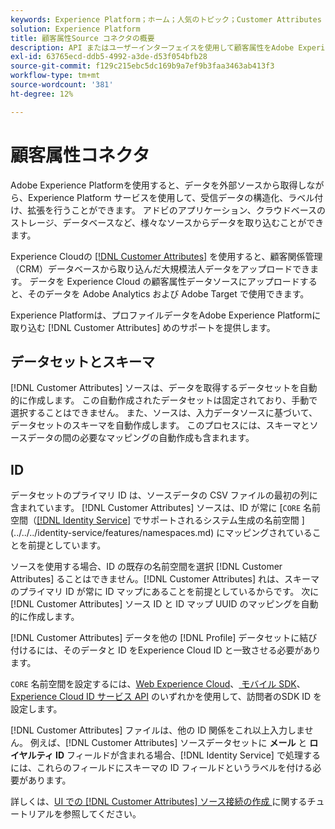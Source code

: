 ```yaml
---
keywords: Experience Platform；ホーム；人気のトピック；Customer Attributes connector
solution: Experience Platform
title: 顧客属性Source コネクタの概要
description: API またはユーザーインターフェイスを使用して顧客属性をAdobe Experience Platformに接続する方法について説明します
exl-id: 63765ecd-ddb5-4992-a3de-d53f054bfb28
source-git-commit: f129c215ebc5dc169b9a7ef9b3faa3463ab413f3
workflow-type: tm+mt
source-wordcount: '381'
ht-degree: 12%

---
```


# 顧客属性コネクタ

Adobe Experience Platformを使用すると、データを外部ソースから取得しながら、Experience Platform サービスを使用して、受信データの構造化、ラベル付け、拡張を行うことができます。 アドビのアプリケーション、クラウドベースのストレージ、データベースなど、様々なソースからデータを取り込むことができます。

Experience Cloudの [[!DNL Customer Attributes]](https://experienceleague.adobe.com/docs/core-services/interface/services/customer-attributes/attributes.html) を使用すると、顧客関係管理（CRM）データベースから取り込んだ大規模法人データをアップロードできます。 データを Experience Cloud の顧客属性データソースにアップロードすると、そのデータを Adobe Analytics および Adobe Target で使用できます。

Experience Platformは、プロファイルデータをAdobe Experience Platformに取り込む [!DNL Customer Attributes] めのサポートを提供します。

## データセットとスキーマ

[!DNL Customer Attributes] ソースは、データを取得するデータセットを自動的に作成します。 この自動作成されたデータセットは固定されており、手動で選択することはできません。 また、ソースは、入力データソースに基づいて、データセットのスキーマを自動作成します。 このプロセスには、スキーマとソースデータの間の必要なマッピングの自動作成も含まれます。

## ID

データセットのプライマリ ID は、ソースデータの CSV ファイルの最初の列に含まれています。 [!DNL Customer Attributes] ソースは、ID が常に [`CORE` 名前空間（[[!DNL Identity Service]](../../../identity-service/home.md) でサポートされるシステム生成の名前空間 ](../../../identity-service/features/namespaces.md) にマッピングされていることを前提としています。

ソースを使用する場合、ID の既存の名前空間を選択 [!DNL Customer Attributes] ることはできません。[!DNL Customer Attributes] れは、スキーマのプライマリ ID が常に ID マップにあることを前提としているからです。 次に [!DNL Customer Attributes] ソース ID と ID マップ UUID のマッピングを自動的に作成します。

[!DNL Customer Attributes] データを他の [!DNL Profile] データセットに結び付けるには、そのデータと ID をExperience Cloud ID と一致させる必要があります。

`CORE` 名前空間を設定するには、[Web Experience Cloud](/help/web-sdk/identity/overview.md)、[ モバイル SDK](https://developer.adobe.com/client-sdks/documentation/mobile-core/identity/)、[Experience Cloud ID サービス API](https://experienceleague.adobe.com/docs/id-service/using/intro/overview.html?lang=ja) のいずれかを使用して、訪問者のSDK ID を設定します。

[!DNL Customer Attributes] ファイルは、他の ID 関係をこれ以上入力しません。 例えば、[!DNL Customer Attributes] ソースデータセットに **メール** と **ロイヤルティ ID** フィールドが含まれる場合、[!DNL Identity Service] で処理するには、これらのフィールドにスキーマの ID フィールドというラベルを付ける必要があります。

詳しくは、[UI での  [!DNL Customer Attributes]  ソース接続の作成 ](../../tutorials/ui/create/adobe-applications/customer-attributes.md) に関するチュートリアルを参照してください。
